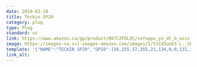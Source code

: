 ```yaml
---
date: 2019-03-10
title: Teckin SP20
category: plug
type: Plug
standard: us
link: https://www.amazon.ca/gp/product/B07CZFDLXC/ref=ppx_yo_dt_b_asin_title_o01_s00?ie=UTF8&psc=1
image: https://images-na.ssl-images-amazon.com/images/I/51Cd3ueE5-L._SL1001_.jpg
template: '{"NAME":"TECKIN SP20","GPIO":[56,255,57,255,21,134,0,0,131,17,132,0,0],"FLAG":0,"BASE":45}' 
link_alt: 
---
```









